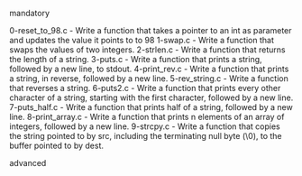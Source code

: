 mandatory

0-reset_to_98.c - Write a function that takes a pointer to an int as parameter and updates the value it points to to 98
1-swap.c - Write a function that swaps the values of two integers.
2-strlen.c - Write a function that returns the length of a string.
3-puts.c - Write a function that prints a string, followed by a new line, to stdout.
4-print_rev.c - Write a function that prints a string, in reverse, followed by a new line.
5-rev_string.c - Write a function that reverses a string.
6-puts2.c - Write a function that prints every other character of a string, starting with the first character, followed by a new line.
7-puts_half.c - Write a function that prints half of a string, followed by a new line.
8-print_array.c - Write a function that prints n elements of an array of integers, followed by a new line.
9-strcpy.c - Write a function that copies the string pointed to by src, including the terminating null byte (\0), to the buffer pointed to by dest.

advanced

